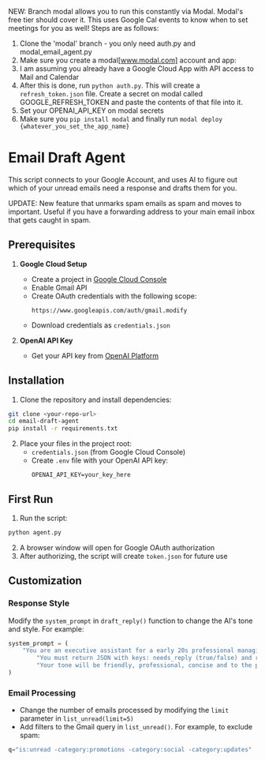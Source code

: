 NEW: Branch modal allows you to run this constantly via Modal. Modal's free tier should cover it.
This uses Google Cal events to know when to set meetings for you as well!
Steps are as follows:
1. Clone the 'modal' branch - you only need auth.py and modal_email_agent.py
2. Make sure you create a modal[www.modal.com] account and app:
3. I am assuming you already have a Google Cloud App with API access to Mail and Calendar
4. After this is done, run `python auth.py`. This will create a `refresh_token.json` file. Create a secret on modal called GOOGLE_REFRESH_TOKEN and paste the contents of that file into it.
5. Set your OPENAI_API_KEY on modal secrets
6. Make sure you `pip install modal` and finally run `modal deploy {whatever_you_set_the_app_name}`

# Email Draft Agent

This script connects to your Google Account, and uses AI to figure out which of your unread emails need a response and drafts them for you.

UPDATE: New feature that unmarks spam emails as spam and moves to important. Useful if you have a forwarding address to your main email inbox that gets caught in spam.

## Prerequisites

1. **Google Cloud Setup**

   - Create a project in [Google Cloud Console](https://console.cloud.google.com/)
   - Enable Gmail API
   - Create OAuth credentials with the following scope:
     ```
     https://www.googleapis.com/auth/gmail.modify
     ```
   - Download credentials as `credentials.json`

2. **OpenAI API Key**
   - Get your API key from [OpenAI Platform](https://platform.openai.com/)

## Installation

1. Clone the repository and install dependencies:

```bash
git clone <your-repo-url>
cd email-draft-agent
pip install -r requirements.txt
```

2. Place your files in the project root:
   - `credentials.json` (from Google Cloud Console)
   - Create `.env` file with your OpenAI API key:
     ```
     OPENAI_API_KEY=your_key_here
     ```

## First Run

1. Run the script:

```bash
python agent.py
```

2. A browser window will open for Google OAuth authorization
3. After authorizing, the script will create `token.json` for future use

## Customization

### Response Style

Modify the `system_prompt` in `draft_reply()` function to change the AI's tone and style. For example:

```python
system_prompt = (
    "You are an executive assistant for a early 20s professional managing their personal inbox. Your goal is to decide if an email needs a reply, and if it does, draft the reply message. "
        "You must return JSON with keys: needs_reply (true/false) and reply_draft (string)."
        "Your tone will be friendly, professional, concise and to the point. You will never use emojis."
)
```

### Email Processing

- Change the number of emails processed by modifying the `limit` parameter in `list_unread(limit=5)`
- Add filters to the Gmail query in `list_unread()`. For example, to exclude spam:

```python
q="is:unread -category:promotions -category:social -category:updates"
```
